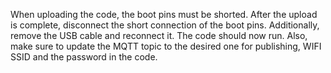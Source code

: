 When uploading the code, the boot pins must be shorted. After the upload is complete, disconnect the short connection of the boot pins. Additionally, remove the USB cable and reconnect it. The code should now run. Also, make sure to update the MQTT topic to the desired one for publishing, WIFI SSID and the password in the code.
